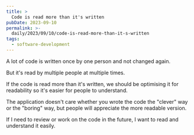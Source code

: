 ```yaml
---
title: >
  Code is read more than it's written
pubDate: 2023-09-10
permalink: >-
  daily/2023/09/10/code-is-read-more-than-it-s-written
tags:
  - software-development
---
```


A lot of code is written once by one person and not changed again.

But it's read by multiple people at multiple times.

If the code is read more than it's written, we should be optimising it for readability so it's easier for people to understand.

The application doesn't care whether you wrote the code the "clever" way or the "boring" way, but people will appreciate the more readable version.

If I need to review or work on the code in the future, I want to read and understand it easily.
